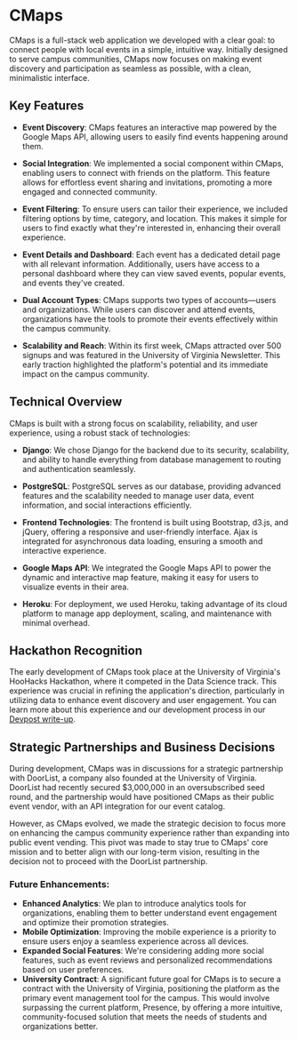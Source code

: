 # CMaps

CMaps is a full-stack web application we developed with a clear goal: to connect people with local events in a simple, intuitive way. Initially designed to serve campus communities, CMaps now focuses on making event discovery and participation as seamless as possible, with a clean, minimalistic interface.

## Key Features

- **Event Discovery**: CMaps features an interactive map powered by the Google Maps API, allowing users to easily find events happening around them. 

- **Social Integration**: We implemented a social component within CMaps, enabling users to connect with friends on the platform. This feature allows for effortless event sharing and invitations, promoting a more engaged and connected community.

- **Event Filtering**: To ensure users can tailor their experience, we included filtering options by time, category, and location. This makes it simple for users to find exactly what they're interested in, enhancing their overall experience.

- **Event Details and Dashboard**: Each event has a dedicated detail page with all relevant information. Additionally, users have access to a personal dashboard where they can view saved events, popular events, and events they've created.

- **Dual Account Types**: CMaps supports two types of accounts—users and organizations. While users can discover and attend events, organizations have the tools to promote their events effectively within the campus community.

- **Scalability and Reach**: Within its first week, CMaps attracted over 500 signups and was featured in the University of Virginia Newsletter. This early traction highlighted the platform's potential and its immediate impact on the campus community.

## Technical Overview

CMaps is built with a strong focus on scalability, reliability, and user experience, using a robust stack of technologies:

- **Django**: We chose Django for the backend due to its security, scalability, and ability to handle everything from database management to routing and authentication seamlessly.
  
- **PostgreSQL**: PostgreSQL serves as our database, providing advanced features and the scalability needed to manage user data, event information, and social interactions efficiently.

- **Frontend Technologies**: The frontend is built using Bootstrap, d3.js, and jQuery, offering a responsive and user-friendly interface. Ajax is integrated for asynchronous data loading, ensuring a smooth and interactive experience.

- **Google Maps API**: We integrated the Google Maps API to power the dynamic and interactive map feature, making it easy for users to visualize events in their area.

- **Heroku**: For deployment, we used Heroku, taking advantage of its cloud platform to manage app deployment, scaling, and maintenance with minimal overhead.

## Hackathon Recognition

The early development of CMaps took place at the University of Virginia's HooHacks Hackathon, where it competed in the Data Science track. This experience was crucial in refining the application's direction, particularly in utilizing data to enhance event discovery and user engagement. You can learn more about this experience and our development process in our [Devpost write-up](https://devpost.com/software/cmaps).

## Strategic Partnerships and Business Decisions

During development, CMaps was in discussions for a strategic partnership with DoorList, a company also founded at the University of Virginia. DoorList had recently secured $3,000,000 in an oversubscribed seed round, and the partnership would have positioned CMaps as their public event vendor, with an API integration for our event catalog.

However, as CMaps evolved, we made the strategic decision to focus more on enhancing the campus community experience rather than expanding into public event vending. This pivot was made to stay true to CMaps' core mission and to better align with our long-term vision, resulting in the decision not to proceed with the DoorList partnership.

### Future Enhancements:

- **Enhanced Analytics**: We plan to introduce analytics tools for organizations, enabling them to better understand event engagement and optimize their promotion strategies.
- **Mobile Optimization**: Improving the mobile experience is a priority to ensure users enjoy a seamless experience across all devices.
- **Expanded Social Features**: We're considering adding more social features, such as event reviews and personalized recommendations based on user preferences.
- **University Contract**: A significant future goal for CMaps is to secure a contract with the University of Virginia, positioning the platform as the primary event management tool for the campus. This would involve surpassing the current platform, Presence, by offering a more intuitive, community-focused solution that meets the needs of students and organizations better.

